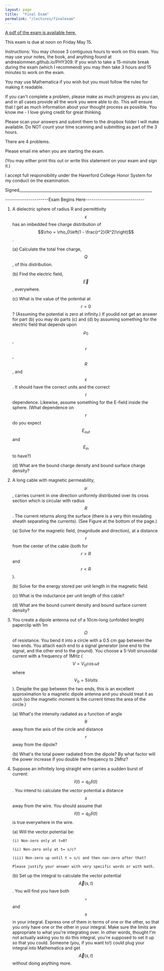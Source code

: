 ```yaml
---
layout: page
title:  "Final Exam"
permalink: "/lectures/finalexam"
---
```


[A pdf of the exam is available here.](finalexam.pdf)

This exam is due at noon on Friday May 15.

Instructions: 
You may choose 3 contiguous hours to work on this exam.  You may use your notes, the book, and anything found at andrealommen.github.io/PHY309.  If you wish to take a 15-minute break during the exam (which I recommend) you may then take 3 hours and 15 minutes to work on the exam.

You may use Mathematica if you wish but you must follow the rules for making it readable.

If you can't complete a problem, please make as much progress as you can, and in 
all cases provide all the
work you were able to do.  This will ensure that I get as much information about
your thought process as possible. You know me - I love giving credit for great thinking. 

Please scan your answers and submit them to the dropbox folder I will make available.  Do NOT count your time scanning and submitting as part of the 3 hours.

There are 4 problems.  

Please email me when you are starting the exam.

(You may either print this out or write this statement on your exam and sign
it.)

I accept full responsibility under the Haverford College Honor System for my conduct on the examination.


Signed____________________________________________________________________

----------------------Exam Begins Here------------------------------


1.	A dielectric sphere of radius R and permittivity $$\epsilon$$ has an imbedded free charge distribution of $$\rho = \rho_0\left(1 - \frac{r^2}{R^2}\right)$$.
 
	(a)	Calculate the total free charge, $$Q$$, of this distribution.

	(b)	Find the electric field, $$\vec{E}$$ , everywhere.

	(c)	What is the value of the potential at $$r = 0$$? (Assuming the potential is zero at infinity.) If youdid not get an answer for part (b) you may do parts (c) and (d) by assuming something for the
electric field that depends upon $$\rho_0$$, $$r$$, $$R$$, and $$\epsilon$$.  It should have the correct units
and the correct $$r$$ dependence.  Likewise, assume something for the E-field inside the sphere.  (What
dependence on $$r$$ do you expect $$E_{out}$$ and $$E_{in}$$ to have?)

	(d)	What are the bound charge density and bound surface charge density?

2.	A long cable with magnetic permeability, $$\mu$$, carries current in one direction uniformly distributed over its cross section which is circular with radius $$R$$. The current returns along the surface (there is a very thin insulating sheath separating the currents). (See Figure at the bottom of the page.)
 
	(a)	Solve for the magnetic field,   (magnitude and direction), at a distance $$r$$ from the center of the cable (both for $$r > R$$ and $$r < R$$).

	(b)	Solve for the energy stored per unit length in the magnetic field.

	(c)	What is the inductance per unit length of this cable?

	(d)	What are the bound current density and bound surface current density?

 
3. 	You create a dipole antenna out of a 10cm-long (unfolded length) paperclip with 1m$$\Omega$$ of resistance. You bend it into a circle with a 0.5 cm gap between the two ends.  You attach each end to a signal generator (one end to the signal, and the other end to the ground).  You choose a 5-Volt sinusoidal current with a frequency of 1MHz ($$V = V_0\cos \omega t$$ where $$V_0 = 5 Volts$$).  Despite the gap between the two ends, this is an excellent approximation to a magnetic dipole antenna and you should treat it as such (so the magnetic moment is the current times the area of
the circle.)

	(a) 	What's the intensity radiated as a function of angle $$\theta$$ away from the axis of the circle and
distance $$r$$ away from the dipole?

	(b) 	What's the total power radiated from the dipole?  By what factor will the power increase if you double the frequency to 2Mhz?

4. 	Suppose an infinitely long straight wire carries a sudden burst of current:  $$I(t) = q_0\delta(t)$$.  You intend to calculate the vector potential
a distance $$s$$ away from the wire.   You should assume that $$I(t) = q_0\delta(t)$$ is true everywhere in the wire.

	(a) Will the vector potential be:

		(i) Non-zero only at t=0?

		(ii) Non-zero only at t= s/c?

		(iii) Non-zero up until t = s/c and then non-zero after that?

		Please justify your answer with very specific words or with math.

	(b) Set up the integral to calculate the vector potential $$\vec{A}(s,t)$$.  You will find you have both $$\mathscr{r}$$ and $$s$$ in your 
integral. Express one of them in terms of one or the other, so that you only
have one or the other in your integral.  Make sure the limits are appropriate to what you're integrating over.  In other words, thought I'm not 
actually asking you to do this integral, you're supposed to set it up so 
that you could. Someone (you, if you want to!) could plug your integral 
into Mathematica and get $$\vec{A}(s,t)$$ without doing anything more. 
